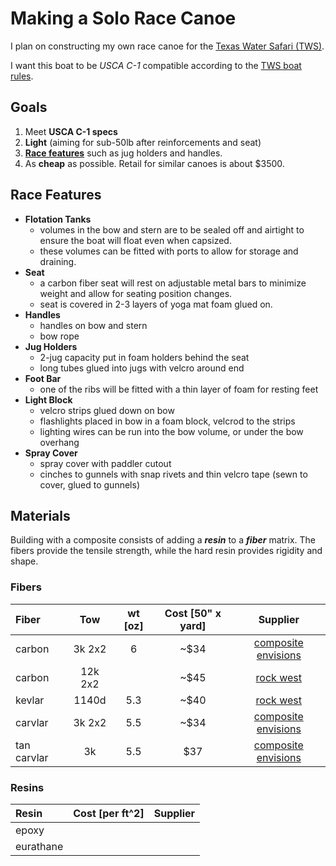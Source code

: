 # Making a Solo Race Canoe

I plan on constructing my own race canoe for the [Texas Water Safari (TWS)](https://www.texaswatersafari.org/).

I want this boat to be *USCA C-1* compatible according to the [TWS boat rules](tws-rules.md).

## Goals

1. Meet **USCA C-1 specs**
2. **Light** (aiming for sub-50lb after reinforcements and seat)
3. **[Race features](#race-features)** such as jug holders and handles.
4. As **cheap** as possible. Retail for similar canoes is about $3500.

## Race Features

- **Flotation Tanks**
  - volumes in the bow and stern are to be sealed off and airtight to ensure the boat will float even when capsized.
  - these volumes can be fitted with ports to allow for storage and draining.
- **Seat**
  - a carbon fiber seat will rest on adjustable metal bars to minimize weight and allow for seating position changes.
  - seat is covered in 2-3 layers of yoga mat foam glued on. 
- **Handles**
  - handles on bow and stern
  - bow rope
- **Jug Holders**
  - 2-jug capacity put in foam holders behind the seat
  - long tubes glued into jugs with velcro around end
- **Foot Bar**
  - one of the ribs will be fitted with a thin layer of foam for resting feet
- **Light Block**
  - velcro strips glued down on bow
  - flashlights placed in bow in a foam block, velcrod to the strips
  - lighting wires can be run into the bow volume, or under the bow overhang
- **Spray Cover**
  - spray cover with paddler cutout
  - cinches to gunnels with snap rivets and thin velcro tape (sewn to cover, glued to gunnels)

## Materials

Building with a composite consists of adding a ***resin*** to a ***fiber*** matrix. The fibers provide the tensile strength, while the hard resin provides rigidity and shape.

### Fibers

| Fiber | Tow | wt [oz] | Cost [50" x yard]| Supplier |
| :-- | :-: | :-: | :-: | :-: |
| carbon | 3k 2x2 | 6 | ~$34 | [composite envisions](https://compositeenvisions.com/commercial-grade-carbon-fiber-fabric-2x2-twill-3k-6oz-203-43gsm/) |
| carbon | 12k 2x2 | | ~$45 | [rock west](https://www.rockwestcomposites.com/shop/materials-tools/fabrics-prepregs-tow/dry-fabric/13005-d-group) |
| kevlar | 1140d | 5.3 | ~$40 | [rock west](https://www.rockwestcomposites.com/shop/materials-tools/fabrics-prepregs-tow/dry-fabric/13026-d-group) |
| carvlar | 3k 2x2 | 5.5 | ~$34 | [composite envisions](https://compositeenvisions.com/carvlar-carbon-fiber-black-kevlar-fabric-2x2-twill-3k-50-127cm-5-5oz-186gsm/) |
| tan carvlar | 3k | 5.5 | $37 | [composite envisions](https://compositeenvisions.com/carbon-fiber-tan-kevlar-fabric-plain-weave-3k-50-127cm-5-5oz-186gsm/) |

### Resins

| Resin | Cost [per ft^2] | Supplier |
| :-- | :-: | :-: |
| epoxy | | |
| eurathane | | |
